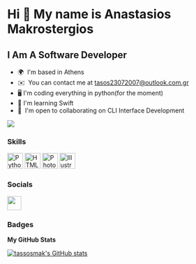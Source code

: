 Hi 👋 My name is Anastasios Makrostergios
=====================================

I Am A Software Developer
------------------------------------------

* 🌍  I'm based in Athens
* ✉️  You can contact me at [tasos23072007@outlook.com.gr](mailto:tasos23072007@outlook.com.gr)
* 🖥  I'm coding everything in python(for the moment)
* 🧠  I'm learning Swift
* 🤝  I'm open to collaborating on CLI Interface Development

<!-- <a href="https://www.twitter.com/TassosMak" target="_blank" rel="noreferrer"><img
src="https://img.shields.io/twitter/follow/TassosMak?logo=twitter&style=for-the-badge&color=0891b2&labelColor=1c1917" -->
</a><a href="https://www.github.com/TassosMak" target="_blank" rel="noreferrer"><img
src="https://img.shields.io/github/followers/TassosMak?logo=github&style=for-the-badge&color=0891b2&labelColor=1c1917" /></a>

### Skills

<p align="left">
<a href="https://www.python.org/" target="_blank" rel="noreferrer"><img src="https://raw.githubusercontent.com/danielcranney/readme-generator/main/public/icons/skills/python-colored.svg" width="36" height="36" alt="Python" /></a>
<a href="https://developer.mozilla.org/en-US/docs/Glossary/HTML5" target="_blank" rel="noreferrer"><img src="https://raw.githubusercontent.com/danielcranney/readme-generator/main/public/icons/skills/html5-colored.svg" width="36" height="36" alt="HTML5" /></a>
<a href="https://www.adobe.com/uk/products/photoshop.html" target="_blank" rel="noreferrer"><img src="https://raw.githubusercontent.com/danielcranney/readme-generator/main/public/icons/skills/photoshop-colored.svg" width="36" height="36" alt="Photoshop" /></a>
<a href="adobe.com/uk/products/lightroom.html" target="_blank" rel="noreferrer"><img src="https://raw.githubusercontent.com/danielcranney/readme-generator/main/public/icons/skills/illustrator-colored.svg" width="36" height="36" alt="Illustrator" /></a>
</p>


### Socials

<p align="left"> <a href="https://www.github.com/TASMAK" target="_blank" rel="noreferrer"><img src="https://raw.githubusercontent.com/danielcranney/readme-generator/main/public/icons/socials/github.svg" width="32" height="32" /></a> 

<!-- <a href="https://www.twitter.com/TassosMak" target="_blank" rel="noreferrer"><img src="https://raw.githubusercontent.com/danielcranney/readme-generator/main/public/icons/socials/twitter.svg" width="32" height="32" /></a></p> -->

### Badges

<b>My GitHub Stats</b>

<a href="http://www.github.com/tassosmak"><img src="https://github-readme-stats.vercel.app/api?username=tassosmak&show_icons=true&hide=&count_private=true&title_color=0891b2&text_color=ffffff&icon_color=0891b2&bg_color=1c1917&hide_border=true&show_icons=true" alt="tassosmak's GitHub stats" /></a>
